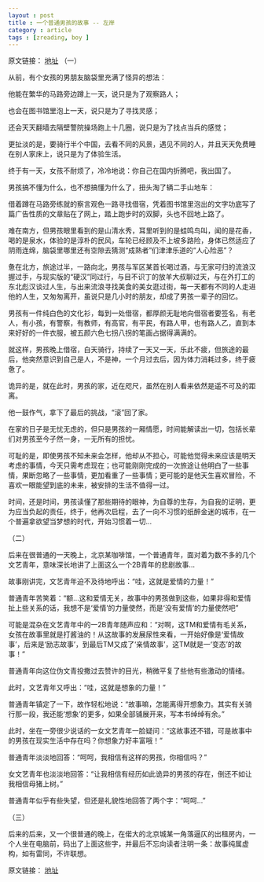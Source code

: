 ```yaml
---
layout : post
title : 一个普通男孩的故事 -- 左岸
category : article
tags : [zreading, boy ]
---
```


原文链接： [地址](http://www.zreading.cn/archives/3357.html)
（一）

从前，有个女孩的男朋友脑袋里充满了怪异的想法：

他能在繁华的马路旁边蹲上一天，说只是为了观察路人；

也会在图书馆里泡上一天，说只是为了寻找灵感；

还会天天翻墙去隔壁警院操场跑上十几圈，说只是为了找点当兵的感觉；

更扯淡的是，要骑行半个中国，去看不同的风景，遇见不同的人，并且天天免费睡在别人家床上，说只是为了体验生活。

终于有一天，女孩不耐烦了，冷冷地说：你自己在国内折腾吧，我出国了。

男孩搞不懂为什么，也不想搞懂为什么了，扭头淘了辆二手山地车：

借着蹲在马路旁练就的察言观色一路寻找借宿，凭着图书馆里泡出的文字功底写了篇广告性质的文章贴在了网上，踏上跑步时的双脚，头也不回地上路了。

难在南方，但男孩眼里看到的是山清水秀，耳里听到的是蛙鸣鸟叫，闻的是花香，喝的是泉水，体验的是淳朴的民风，车轮已经顾及不上坡多路险，身体已然适应了阴雨连绵，脑袋里哪里还有空隙去猜测“成熟者”们津津乐道的“人心险恶”？

惫在北方，旅途过半，一路向北，男孩与军区某首长喝过酒，与无家可归的流浪汉握过手，与现实版的“硬汉”同过行，与目不识丁的放羊大叔聊过天，与在外打工的东北彪汉谈过人生，与出来流浪寻找美食的美女逛过街，每一天都有不同的人走进他的人生，又匆匆离开，虽说只是几小时的朋友，却成了男孩一辈子的回忆。

男孩有一件纯白色的文化衫，每到一处借宿，都厚颜无耻地向借宿者要签名，有老人，有小孩，有警察，有教师，有高官，有平民，有路人甲，也有路人乙，直到本来好好的一件衣服，被五颜六色七拐八拐的笔画占据得满满的。

就这样，男孩晚上借宿，白天骑行，持续了一天又一天，乐此不疲，但旅途的最后，他突然意识到自己是人，不是神，一个月过去后，因为体力消耗过多，终于疲惫了。

诡异的是，就在此时，男孩的家，近在咫尺，虽然在别人看来依然是遥不可及的距离。

他一鼓作气，拿下了最后的挑战，“滚”回了家。

在家的日子是无忧无虑的，但只是男孩的一厢情愿，时间能解读出一切，包括长辈们对男孩至今孑然一身，一无所有的担忧。

可耻的是，即使男孩不知未来会怎样，他却从不担心，可能他觉得未来应该是明天考虑的事情，今天只需考虑现在；也可能刚刚完成的一次旅途让他明白了一些事情，果断忽略了一些事情，更加看重了一些事情；更可能的是他天生喜欢冒险，不喜欢一眼能望到底的未来，被安排的生活不值得一过。

时间，还是时间，男孩读懂了那些期待的眼神，为自尊的生存，为自我的证明，更为应当负起的责任，终于，他再次启程，去了一向不习惯的纸醉金迷的城市，在一个普遍拿欲望当梦想的时代，开始习惯着一切…

 

（二）

后来在很普通的一天晚上，北京某咖啡馆，一个普通青年，面对着为数不多的几个文艺青年，意味深长地讲了上面这么一个2B青年的悲剧故事…

故事刚讲完，文艺青年迫不及待地呼出：“哇，这就是爱情的力量！”

普通青年苦笑着：“额…这和爱情无关，故事中的男孩做到这些，如果非得和爱情扯上些关系的话，我想不是‘爱情’的力量使然，而是‘没有爱情’的力量使然吧”

可能是混杂在文艺青年中的一2B青年随声应和：“对啊，这TM和爱情有毛关系，女孩在故事里就是打酱油的！从这故事的发展尿性来看，一开始好像是‘爱情故事’，后来是‘励志故事’，到最后TM又成了‘亲情故事’，这TM就是一‘变态’的故事！”

普通青年向这位伪文青投撒过去赞许的目光，稍微平复了些他有些激动的情绪。

此时，文艺青年又呼出：“哇，这就是想象的力量！”

普通青年镇定了一下，故作轻松地说：“故事嘛，怎能离得开想象力。其实有关骑行那一段，我还能‘想象’的更多，如果全部铺展开来，写本书绰绰有余。”

此时，坐在一旁很少说话的一女文艺青年一脸疑问：“这故事还不错，可是故事中的男孩在现实生活中存在吗？你想象力好丰富哦！”

普通青年淡淡地回答：“呵呵，我相信有这样的男孩，你相信吗？”

女文艺青年也淡淡地回答：“让我相信有经历如此诡异的男孩的存在，倒还不如让我相信母猪上树。”

普通青年似乎有些失望，但还是礼貌性地回答了两个字：“呵呵…”

（三）

后来的后来，又一个很普通的晚上，在偌大的北京城某一角落逼仄的出租房内，一个人坐在电脑前，码出了上面这些字，并最后不忘向读者注明一条：故事纯属虚构，如有雷同，不许联想。


原文链接： [地址](http://www.zreading.cn/archives/3357.html)